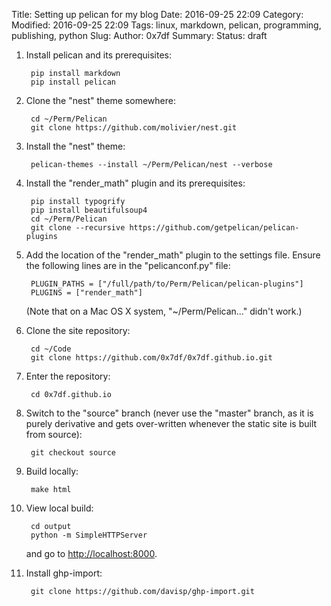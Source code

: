 Title: Setting up pelican for my blog
Date: 2016-09-25 22:09
Category:  
Modified: 2016-09-25 22:09
Tags: linux, markdown, pelican, programming, publishing, python
Slug: 
Author: 0x7df
Summary: 
Status: draft

1. Install pelican and its prerequisites:

        pip install markdown
        pip install pelican

1. Clone the "nest" theme somewhere:

        cd ~/Perm/Pelican
        git clone https://github.com/molivier/nest.git

1. Install the "nest" theme:

        pelican-themes --install ~/Perm/Pelican/nest --verbose

1. Install the "render_math" plugin and its prerequisites:

        pip install typogrify
        pip install beautifulsoup4
        cd ~/Perm/Pelican
        git clone --recursive https://github.com/getpelican/pelican-plugins

1. Add the location of the "render_math" plugin to the settings file. Ensure the
   following lines are in the "pelicanconf.py" file:

        PLUGIN_PATHS = ["/full/path/to/Perm/Pelican/pelican-plugins"]
        PLUGINS = ["render_math"]
   (Note that on a Mac OS X system, "~/Perm/Pelican..." didn't work.)

1. Clone the site repository:

        cd ~/Code
        git clone https://github.com/0x7df/0x7df.github.io.git

1. Enter the repository:

        cd 0x7df.github.io

1. Switch to the "source" branch (never use the "master" branch, as it is
   purely derivative and gets over-written whenever the static site is built
   from source):

        git checkout source

1. Build locally:

        make html

1. View local build:

        cd output
        python -m SimpleHTTPServer

    and go to [http://localhost:8000](http://localhost:8000).

1. Install ghp-import:

        git clone https://github.com/davisp/ghp-import.git

